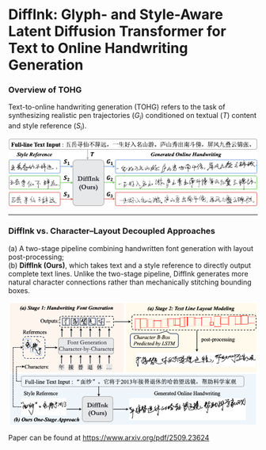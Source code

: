 # DiffInk: Glyph- and Style-Aware Latent Diffusion Transformer for Text to Online Handwriting Generation

### Overview of TOHG
Text-to-online handwriting generation (TOHG) refers to the task of synthesizing realistic pen trajectories $(G_i)$ conditioned on textual $(T)$ content and style reference $(S_i)$.

![Overview of TOHG](/imgs/TOHG_overview.png)

---

### DiffInk vs. Character–Layout Decoupled Approaches
(a) A two-stage pipeline combining handwritten font generation with layout post-processing;  
(b) **DiffInk (Ours)**, which takes text and a style reference to directly output complete text lines. Unlike the two-stage pipeline, DiffInk generates more natural character connections rather than mechanically stitching bounding boxes.

![Comparison of Methods](/imgs/methods_compare.png)


Paper can be found at https://www.arxiv.org/pdf/2509.23624
